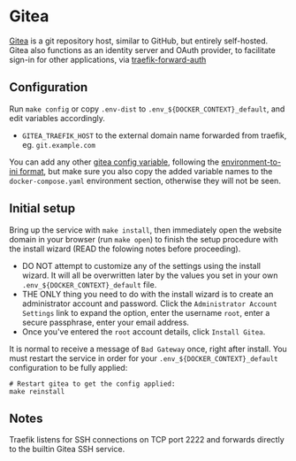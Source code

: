 # Gitea

[Gitea](https://gitea.com/) is a git repository host, similar to GitHub, but
entirely self-hosted. Gitea also functions as an identity server and OAuth
provider, to facilitate sign-in for other applications, via
[traefik-forward-auth](../traefik-forward-auth)

## Configuration

Run `make config` or copy `.env-dist` to
`.env_${DOCKER_CONTEXT}_default`, and edit variables accordingly.

 * `GITEA_TRAEFIK_HOST` to the external domain name forwarded from traefik, eg.
   `git.example.com`

You can add any other [gitea config
variable](https://docs.gitea.io/en-us/config-cheat-sheet/), following the
[environment-to-ini
format](https://github.com/go-gitea/gitea/tree/main/contrib/environment-to-ini),
but make sure you also copy the added variable names to the
`docker-compose.yaml` environment section, otherwise they will not be seen.

## Initial setup

Bring up the service with `make install`, then immediately open the
website domain in your browser (run `make open`) to finish the setup
procedure with the install wizard (READ the folowing notes before
proceeding).

 * DO NOT attempt to customize any of the settings using the install
   wizard. It will all be overwritten later by the values you set in
   your own `.env_${DOCKER_CONTEXT}_default` file.
 * THE ONLY thing you need to do with the install wizard is to create an
   administrator account and password. Click the `Administrator Account
   Settings` link to expand the option, enter the username `root`, enter a
   secure passphrase, enter your email address.
 * Once you've entered the `root` account details, click `Install Gitea`.

It is normal to receive a message of `Bad Gateway` once, right after
install. You must restart the service in order for your
`.env_${DOCKER_CONTEXT}_default` configuration to be fully applied:

```
# Restart gitea to get the config applied:
make reinstall
```

## Notes

Traefik listens for SSH connections on TCP port 2222 and forwards directly to
the builtin Gitea SSH service.
